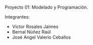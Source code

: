 Proyecto 01: Modelado y Programación.

Integrantes:

- Victor Rosales Jaimes
- Bernal Núñez Raúl
- José Angel Valerio Ceballos
